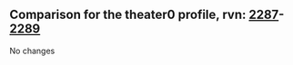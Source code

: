 ## Comparison for the theater0 profile, rvn: [2287](https://github.com/PRO100KatYT/FortniteProfileRevisions/tree/main/profiles/theater0/2287%20theater0.json)-[2289](https://github.com/PRO100KatYT/FortniteProfileRevisions/tree/main/profiles/theater0/2289%20theater0.json)

No changes
